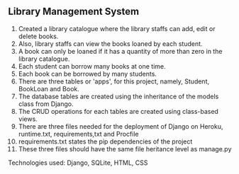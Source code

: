 ## Library Management System
1. Created a library catalogue where the library staffs can add, edit or delete books. <br />
2. Also, library staffs can view the books loaned by each student. <br />
3. A book can only be loaned if it has a quantity of more than zero in the library catalogue. <br />
4. Each student can borrow many books at one time. <br />
5. Each book can be borrowed by many students. <br />
6. There are three tables or 'apps', for this project, namely, Student, BookLoan and Book. <br />
7. The database tables are created using the inheritance of the models class from Django. <br />
8. The CRUD operations for each tables are created using class-based views. <br />
9. There are three files needed for the deployment of Django on Heroku, runtime.txt, requirements,txt and Procfile
10. requirements.txt states the pip dependencies of the project
11. These three files should have the same file heritance level as manage.py

Technologies used: Django, SQLite, HTML, CSS <br />
